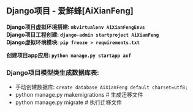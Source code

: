 ## Django项目 - 爱鲜蜂[AiXianFeng]

**Django项目虚拟环境搭建: `mkvirtualenv AiXianFengEnvs`**  
**Django项目工程创建: `django-admin startproject AiXianFeng`**  
**Django虚拟环境模块: `pip freeze > requirements.txt`**  

**创建项目app应用: `python manage.py startapp axf`**  

### Django项目模型类生成数据库表:
- 手动创建数据库: `create database AiXianFeng default charset=utf8;` 
- python manage.py makemigrations # 生成迁移文件  
- python manage.py migrate # 执行迁移文件 








 